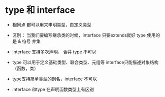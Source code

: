 # type 和 interface

- 相同点
    都可以用来申明类型，自定义类型
- 区别：
    当我们要编写继承类的时候，interface 只要extends就好
    type 使用的是 & 符号 并集 

- interface 支持多次声明， 合并
    type 不可以

- type 可以用于定义基础类型、联合类型、元组等
    interface只能描述对象结构（函数，类）

- type支持简单类型的别名，interface 不可以

- interface 和type 在声明函数类型上有区别